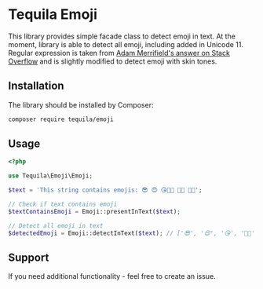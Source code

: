 # Tequila Emoji

This library provides simple facade class to detect emoji in text.
At the moment, library is able to detect all emoji, including added in Unicode 11.
Regular expression is taken from [Adam Merrifield's answer on Stack Overflow](https://stackoverflow.com/a/20208095)
and is slightly modified to detect emoji with skin tones.

## Installation
The library should be installed by Composer:

```bash
composer require tequila/emoji
```

## Usage

```php
<?php

use Tequila\Emoji\Emoji;

$text = 'This string contains emojis: 😎 😍 😘👊🏿 ✊🏿 🤛🏿';

// Check if text contains emoji
$textContainsEmoji = Emoji::presentInText($text);

// Detect all emoji in text
$detectedEmoji = Emoji::detectInText($text); // ['😎', '😍', '😘', '👊🏿', '✊🏿', '🤛🏿']
```

## Support

If you need additional functionality - feel free to create an issue.